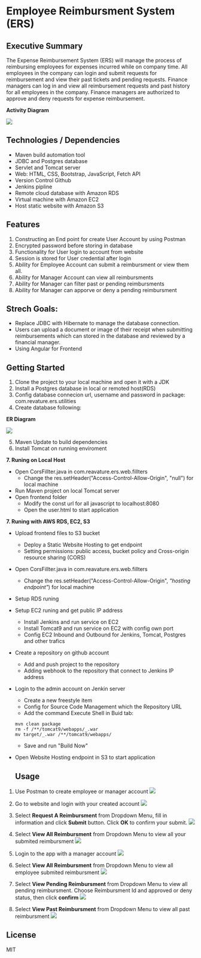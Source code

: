 # Employee Reimbursment System (ERS)

## Executive Summary

The Expense Reimbursement System (ERS) will manage the process of reimbursing employees for expenses incurred while on company time. All employees in the company can login and submit requests for reimbursement and view their past tickets and pending requests. Finance managers can log in and view all reimbursement requests and past history for all employees in the company. Finance managers are authorized to approve and deny requests for expense reimbursement.

**Activity Diagram**

![](./imgs/activity.jpg)

## Technologies / Dependencies

- Maven build automation tool
- JDBC and Postgres database
- Servlet and Tomcat server
- Web: HTML, CSS, Bootstrap, JavaScript, Fetch API
- Version Control Github
- Jenkins pipline
- Remote cloud database with Amazon RDS
- Virtual machine with Amazon EC2
- Host static website with Amazon S3

## Features

1. Constructing an End point for create User Account by using Postman
2. Encrypted password before storing in database
3. Functionality for User login to account from website
4. Session is stored for User credential after login
5. Ability for Employee Account can submit a reimbursment or view them all.
6. Ability for Manager Account can view all reimbursments
7. Ability for Manager can filter past or pending reimbursments
8. Ability for Manager can apporve or deny a pending reimbursment

## Strech Goals:

- Replace JDBC with Hibernate to manage the database connection.
- Users can upload a document or image of their receipt when submitting reimbursements which can stored in the database and reviewed by a financial manager.
- Using Angular for Frontend

## Getting Started

1. Clone the project to your local machine and open it with a JDK
2. Install a Postgres database in local or remoted host(RDS)
3. Config database connecion url, username and password in package: com.revature.ers.utilities
4. Create database following:

**ER Diagram**

![](./imgs/physical.jpg)

5. Maven Update to build dependencies
6. Install Tomcat on running enviroment

**7. Runing on Local Host**

- Open CorsFillter.java in com.reavature.ers.web.fillters
  - Change the res.setHeader("Access-Control-Allow-Origin", "null") for local machine
- Run Maven project on local Tomcat server
- Open frontend folder
  - Modify the const url for all javascript to localhost:8080
  - Open the user.html to start application

**7. Runing with AWS RDS, EC2, S3**

- Upload frontend files to S3 bucket
  - Deploy a Static Website Hosting to get endpoint
  - Setting permissions: public access, bucket policy and Cross-origin resource sharing (CORS)
- Open CorsFillter.java in com.reavature.ers.web.fillters
  - Change the res.setHeader("Access-Control-Allow-Origin", _"hosting endpoint"_) for local machine
- Setup RDS runing
- Setup EC2 runing and get public IP address
  - Install Jenkins and run service on EC2
  - Install Tomcat9 and run service on EC2 with config own port
  - Config EC2 Inbound and Outbound for Jenkins, Tomcat, Postgres and other trafics
- Create a repository on github account
  - Add and push project to the repository
  - Adding webhook to the repository that connect to Jenkins IP address
- Login to the admin account on Jenkin server
  - Create a new freestyle item
  - Config for Source Code Management which the Repository URL
  - Add the command Execute Shell in Buid tab:
  ```
  mvn clean package
  rm -f /**/tomcat9/webapps/_.war
  mv target/_.war /**/tomcat9/webapps/
  ```
  - Save and run "Build Now"
- Open Website Hosting endpoint in S3 to start application

  ## Usage

1. Use Postman to create employee or manager account
   ![](./imgs/create.jpg)

2. Go to website and login with your created account
   ![](./imgs/emp-login.jpg)

3. Select **Request A Reimbursment** from Dropdown Menu, fill in information and click **Submit** button. Click **OK** to confirm your submit.
   ![](./imgs/emp-login.jpg)

4. Select **View All Reimbursment** from Dropdown Menu to view all your submited reimbursment
   ![](./imgs/emp-view.jpg)

5. Login to the app with a manager account
   ![](./imgs/mng-login.jpg)

6. Select **View All Reimbursment** from Dropdown Menu to view all employee submited reimbursment
   ![](./imgs/mng-viewall.jpg)

7. Select **View Pending Reimbursment** from Dropdown Menu to view all pending reimbursment.
   Choose Reimbursment Id and approved or deny status, then click **confirm**
   ![](./imgs/mng-dec.jpg)

8. Select **View Past Reimbursment** from Dropdown Menu to view all past reimbursment
   ![](./imgs/mng-viepast.jpg)

## License

MIT
